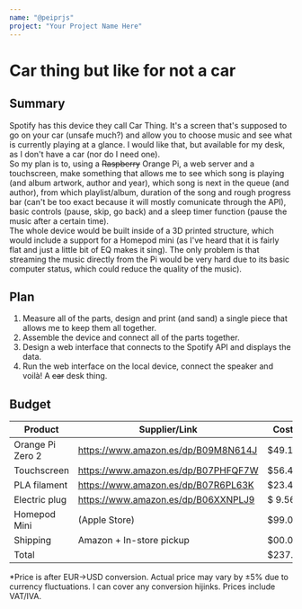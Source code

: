 ```yaml
---
name: "@peiprjs"
project: "Your Project Name Here"
---
```


# Car thing but like for not a car

## Summary

Spotify has this device they call Car Thing. It's a screen that's supposed to go on your car (unsafe much?) and allow you to choose music and see what is currently playing at a glance. I would like that, but available for my desk, as I don't have a car (nor do I need one).\
So my plan is to, using a ~~Raspberry~~ Orange Pi, a web server and a touchscreen, make something that allows me to see which song is playing (and album artwork, author and year), which song is next in the queue (and author), from which playlist/album, duration of the song and rough progress bar (can't be too exact because it will mostly comunicate through the API), basic controls (pause, skip, go back) and a sleep timer function (pause the music after a certain time).\
The whole device would be built inside of a 3D printed structure, which would include a support for a Homepod mini (as I've heard that it is fairly flat and just a little bit of EQ makes it sing). The only problem is that streaming the music directly from the Pi would be very hard due to its basic computer status, which could reduce the quality of the music).

## Plan

1. Measure all of the parts, design and print (and sand) a single piece that allows me to keep them all together.
2. Assemble the device and connect all of the parts together.
3. Design a web interface that connects to the Spotify API and displays the data.
4. Run the web interface on the local device, connect the speaker and voilà! A ~~car~~ desk thing.

## Budget

| Product          | Supplier/Link                       | Cost*   |
| ---------------  | ----------------------------------  | ------  |
| Orange Pi Zero 2 | https://www.amazon.es/dp/B09M8N614J | $49.12  |
| Touchscreen      | https://www.amazon.es/dp/B07PHFQF7W | $56.43  |
| PLA filament     | https://www.amazon.es/dp/B07R6PL63K | $23.42  |
| Electric plug    | https://www.amazon.es/dp/B06XXNPLJ9 | $ 9.56  |
| Homepod Mini     | (Apple Store)                       | $99.00  |
| Shipping         | Amazon + In-store pickup            | $00.00  |
| Total            |                                     | $237.53 |


*Price is after EUR->USD conversion. Actual price may vary by ±5% due to currency fluctuations. I can cover any conversion hijinks. Prices include VAT/IVA.
